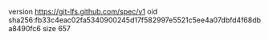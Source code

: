 version https://git-lfs.github.com/spec/v1
oid sha256:fb33c4eac02fa5340900245d17f582997e5521c5ee4a07dbfd4f68dba8490fc6
size 657
